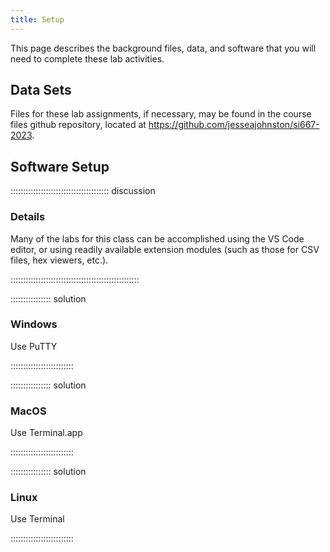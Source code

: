 ```yaml
---
title: Setup
---
```


This page describes the background files, data, and software that you will need
to complete these lab activities.

## Data Sets

Files for these lab assignments, if necessary, may be found in the course files
github repository, located at 
https://github.com/jesseajohnston/si667-2023.

## Software Setup

::::::::::::::::::::::::::::::::::::::: discussion

### Details

Many of the labs for this class can be accomplished using the VS Code editor, or
using readily available extension modules (such as those for CSV files, hex viewers,
etc.).

:::::::::::::::::::::::::::::::::::::::::::::::::::

:::::::::::::::: solution

### Windows

Use PuTTY

:::::::::::::::::::::::::

:::::::::::::::: solution

### MacOS

Use Terminal.app

:::::::::::::::::::::::::


:::::::::::::::: solution

### Linux

Use Terminal

:::::::::::::::::::::::::

